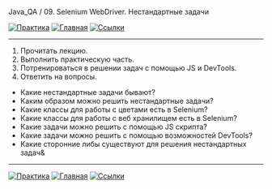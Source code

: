 Java_QA / 09. Selenium WebDriver. Нестандартные задачи

[![Практика](https://img.shields.io/badge/-Практика-aaffaa)](2.%20Практика.md)
[![Главная](https://img.shields.io/badge/-Главная-aaccee)](README.md)
[![Ссылки](https://img.shields.io/badge/-Ссылки-ffee99)](4.%20Ссылки.md)

***

1. Прочитать лекцию.
2. Выполнить практическую часть.
3. Потренироваться в решении задач с помощью JS и DevTools.
4. Ответить на вопросы.

* Какие нестандартные задачи бывают?
* Каким образом можно решить нестандартные задачи?
* Какие классы для работы с цветами есть в Selenium?
* Какие классы для работы с веб хранилищем есть в Selenium?
* Какие задачи можно решить с помощью JS скрипта?
* Какие задачи можно решить с помощью возможностей DevTools?
* Какие сторонние либы существуют для решения нестандартных задач&

***

[![Практика](https://img.shields.io/badge/-Практика-aaffaa)](2.%20Практика.md)
[![Главная](https://img.shields.io/badge/-Главная-aaccee)](README.md)
[![Ссылки](https://img.shields.io/badge/-Ссылки-ffee99)](4.%20Ссылки.md)
